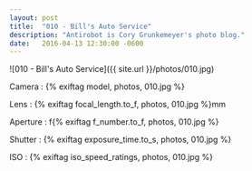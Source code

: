 ```yaml
---
layout: post
title:  "010 - Bill's Auto Service"
description: "Antirobot is Cory Grunkemeyer's photo blog."
date:   2016-04-13 12:30:00 -0600
---
```


![010 - Bill's Auto Service]({{ site.url }}/photos/010.jpg)

Camera
: {% exiftag model, photos, 010.jpg %}

Lens
: {% exiftag focal_length.to_f, photos, 010.jpg %}mm

Aperture
: f{% exiftag f_number.to_f, photos, 010.jpg %}

Shutter
: {% exiftag exposure_time.to_s, photos, 010.jpg %}

ISO
: {% exiftag iso_speed_ratings, photos, 010.jpg %}
